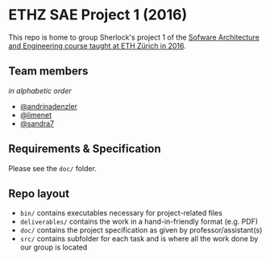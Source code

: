 # ETHZ SAE Project 1 (2016)

This repo is home to group Sherlock's project 1 of the [Sofware Architecture and Engineering course taught at ETH Zürich in 2016](pm.inf.ethz.ch/education/courses/software-engineering-and-architecture.html).

## Team members

*in alphabetic order*
- [@andrinadenzler](https://github.com(andrinadenzler))
- [@limenet](https://github.com(limenet))
- [@sandra7](https://github.com(sandra7))

## Requirements & Specification

Please see the `doc/` folder.

## Repo layout

- `bin/` contains executables necessary for project-related files
- `deliverables/` contains the work in a hand-in-friendly format (e.g. PDF)
- `doc/` contains the project specification as given by professor/assistant(s)
- `src/` contains subfolder for each task and is where all the work done by our group is located